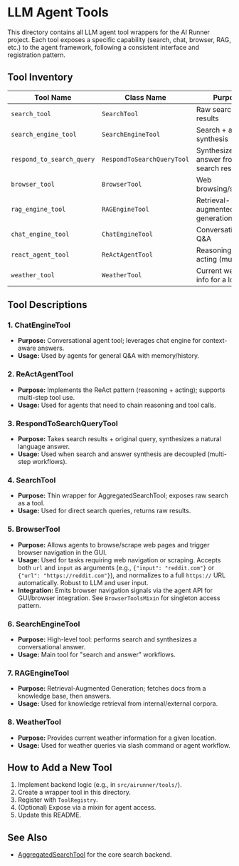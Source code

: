 # LLM Agent Tools

This directory contains all LLM agent tool wrappers for the AI Runner project. Each tool exposes a specific capability (search, chat, browser, RAG, etc.) to the agent framework, following a consistent interface and registration pattern.

## Tool Inventory

| Tool Name                | Class Name                  | Purpose                                 | Returns         | Typical Usage         |
|--------------------------|-----------------------------|-----------------------------------------|-----------------|----------------------|
| `search_tool`            | `SearchTool`                | Raw search results                      | dict            | Direct search        |
| `search_engine_tool`     | `SearchEngineTool`          | Search + answer synthesis               | str             | Conversational agent |
| `respond_to_search_query`| `RespondToSearchQueryTool`  | Synthesize answer from search results   | str             | Multi-step workflow  |
| `browser_tool`           | `BrowserTool`               | Web browsing/scraping                   | varies          | Web navigation       |
| `rag_engine_tool`        | `RAGEngineTool`             | Retrieval-augmented generation          | str             | Knowledge retrieval  |
| `chat_engine_tool`       | `ChatEngineTool`            | Conversational Q&A                      | str             | Chat agent           |
| `react_agent_tool`       | `ReActAgentTool`            | Reasoning + acting (multi-tool)         | varies          | ReAct agent          |
| `weather_tool`           | `WeatherTool`               | Current weather info for a location     | str             | Weather queries      |

## Tool Descriptions

### 1. ChatEngineTool
- **Purpose:** Conversational agent tool; leverages chat engine for context-aware answers.
- **Usage:** Used by agents for general Q&A with memory/history.

### 2. ReActAgentTool
- **Purpose:** Implements the ReAct pattern (reasoning + acting); supports multi-step tool use.
- **Usage:** Used for agents that need to chain reasoning and tool calls.

### 3. RespondToSearchQueryTool
- **Purpose:** Takes search results + original query, synthesizes a natural language answer.
- **Usage:** Used when search and answer synthesis are decoupled (multi-step workflows).

### 4. SearchTool
- **Purpose:** Thin wrapper for AggregatedSearchTool; exposes raw search as a tool.
- **Usage:** Used for direct search queries, returns raw results.

### 5. BrowserTool
- **Purpose:** Allows agents to browse/scrape web pages and trigger browser navigation in the GUI.
- **Usage:** Used for tasks requiring web navigation or scraping. Accepts both `url` and `input` as arguments (e.g., `{"input": "reddit.com"}` or `{"url": "https://reddit.com"}`), and normalizes to a full `https://` URL automatically. Robust to LLM and user input.
- **Integration:** Emits browser navigation signals via the agent API for GUI/browser integration. See `BrowserToolsMixin` for singleton access pattern.

### 6. SearchEngineTool
- **Purpose:** High-level tool: performs search and synthesizes a conversational answer.
- **Usage:** Main tool for "search and answer" workflows.

### 7. RAGEngineTool
- **Purpose:** Retrieval-Augmented Generation; fetches docs from a knowledge base, then answers.
- **Usage:** Used for knowledge retrieval from internal/external corpora.

### 8. WeatherTool
- **Purpose:** Provides current weather information for a given location.
- **Usage:** Used for weather queries via slash command or agent workflow.

## How to Add a New Tool

1. Implement backend logic (e.g., in `src/airunner/tools/`).
2. Create a wrapper tool in this directory.
3. Register with `ToolRegistry`.
4. (Optional) Expose via a mixin for agent access.
5. Update this README.

## See Also
- [AggregatedSearchTool](../../../tools/search_tool.py) for the core search backend.
